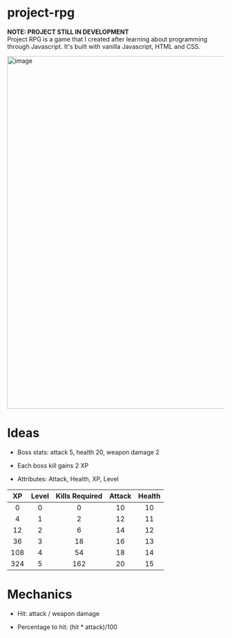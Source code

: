 # project-rpg
<b>NOTE: PROJECT STILL IN DEVELOPMENT</b><br>
Project RPG is a game that I created after learning about programming through Javascript. It's built with vanilla Javascript, HTML and CSS.

<img width="817" alt="image" src="https://github.com/tom-vee/project-rpg/assets/146029631/9acc3b5a-bdf3-49d7-84a3-46b2a849ca47">

# Ideas
- Boss stats: attack 5, health 20, weapon damage 2
- Each boss kill gains 2 XP

- Attributes: Attack, Health, XP, Level
  
| XP | Level    | Kills Required    |Attack    |Health    |
| :---:   | :---: | :---: | :---: |:---: |
| 0 | 0 | 0 |10 |10 |
| 4 | 1 | 2 |12 |11 |
| 12 | 2 | 6 |14 |12 |
| 36 | 3 | 18 |16 |13 |
| 108 | 4 | 54 |18 |14 |
| 324 | 5 | 162 |20 |15 |

# Mechanics
- Hit: attack / weapon damage

- Percentage to hit: (hit * attack)/100

  
